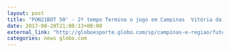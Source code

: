 ```yaml
---
layout: post
title: "PON21BOT 50' - 2º tempo Termina o jogo em Campinas 	Vitória da Ponte 47' - 2º tempo 	Cartão amarelo para Aranha Siga em Tempo Real"
date: 2017-08-20T21:00:13+00:00
external_link: "http://globoesporte.globo.com/sp/campinas-e-regiao/futebol/brasileirao-serie-a/jogo/20-08-2017/ponte-preta-botafogo"
categories: news globo.com
---
```

